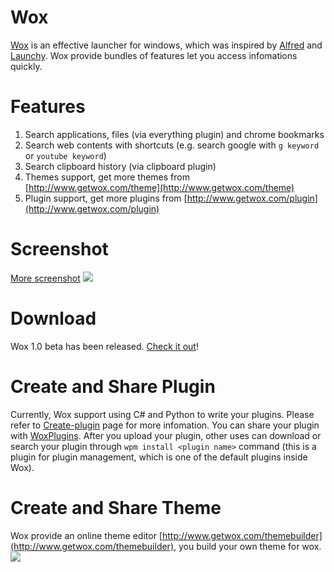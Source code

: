 Wox
=========
[Wox](http://www.getwox.com) is an effective launcher for windows, which was inspired by [Alfred](http://www.alfredapp.com/) and [Launchy](http://www.launchy.net/). Wox provide bundles of features let you access infomations quickly. 

Features
=========
1. Search applications, files (via everything plugin) and chrome bookmarks
2. Search web contents with shortcuts (e.g. search google with `g keyword` or `youtube keyword`)
3. Search clipboard history (via clipboard plugin)
4. Themes support, get more themes from [http://www.getwox.com/theme](http://www.getwox.com/theme)
5. Plugin support, get more plugins from [http://www.getwox.com/plugin](http://www.getwox.com/plugin)

Screenshot
=========

<a href="https://github.com/qianlifeng/Wox/wiki/Screenshot">More screenshot</a>
<img src="http://ww2.sinaimg.cn/large/5d7c1fa4gw1ee59flj7t7g20zk0m8npd.gif" />

Download
=========

Wox 1.0 beta has been released. [Check it out](https://github.com/qianlifeng/Wox/releases/tag/v1.0-beta)!


Create and Share Plugin
=========

Currently, Wox support using C# and Python to write your plugins. Please refer to [Create-plugin](https://github.com/qianlifeng/Wox/wiki/Create-plugins) page for more infomation.
You can share your plugin with <a href="http://www.getwox.com/plugin">WoxPlugins</a>. After you upload your plugin, other uses can download or search your plugin through `wpm install <plugin name>` command (this is a plugin for plugin management, which is one of the default plugins inside Wox).


Create and Share Theme
=========

Wox provide an online theme editor [http://www.getwox.com/themebuilder](http://www.getwox.com/themebuilder), you build your own theme for wox.
<img src="http://ww3.sinaimg.cn/large/5d7c1fa4gw1eegm4tvpu7j20zg0in412.jpg" />
